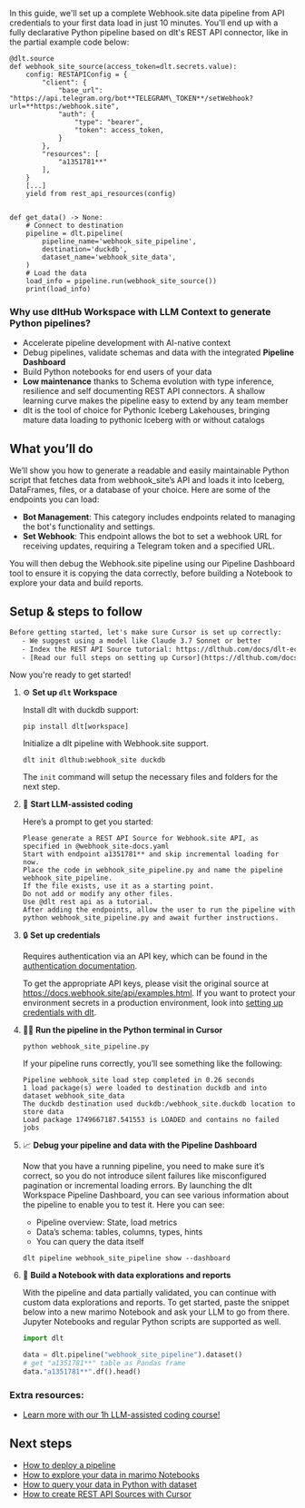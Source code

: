 In this guide, we'll set up a complete Webhook.site data pipeline from API credentials to your first data load in just 10 minutes. You'll end up with a fully declarative Python pipeline based on dlt's REST API connector, like in the partial example code below:

```python-outcome
@dlt.source
def webhook_site_source(access_token=dlt.secrets.value):
    config: RESTAPIConfig = {
        "client": {
            "base_url": "https://api.telegram.org/bot**TELEGRAM\_TOKEN**/setWebhook?url=**https:/webhook.site",
            "auth": {
                "type": "bearer",
                "token": access_token,
            }
        },
        "resources": [
            "a1351781**"
        ],
    }
    [...]
    yield from rest_api_resources(config)


def get_data() -> None:
    # Connect to destination
    pipeline = dlt.pipeline(
        pipeline_name='webhook_site_pipeline',
        destination='duckdb',
        dataset_name='webhook_site_data', 
    )
    # Load the data
    load_info = pipeline.run(webhook_site_source())
    print(load_info) 
```

### Why use dltHub Workspace with LLM Context to generate Python pipelines?

- Accelerate pipeline development with AI-native context
- Debug pipelines, validate schemas and data with the integrated **Pipeline Dashboard**
- Build Python notebooks for end users of your data
- **Low maintenance** thanks to Schema evolution with type inference, resilience and self documenting REST API connectors. A shallow learning curve makes the pipeline easy to extend by any team member
- dlt is the tool of choice for Pythonic Iceberg Lakehouses, bringing mature data loading to pythonic Iceberg with or without catalogs

## What you’ll do

We’ll show you how to generate a readable and easily maintainable Python script that fetches data from webhook_site’s API and loads it into Iceberg, DataFrames, files, or a database of your choice. Here are some of the endpoints you can load:

- **Bot Management**: This category includes endpoints related to managing the bot's functionality and settings.
- **Set Webhook**: This endpoint allows the bot to set a webhook URL for receiving updates, requiring a Telegram token and a specified URL.

You will then debug the Webhook.site pipeline using our Pipeline Dashboard tool to ensure it is copying the data correctly, before building a Notebook to explore your data and build reports.

## Setup & steps to follow

```default
Before getting started, let's make sure Cursor is set up correctly:
   - We suggest using a model like Claude 3.7 Sonnet or better
   - Index the REST API Source tutorial: https://dlthub.com/docs/dlt-ecosystem/verified-sources/rest_api/ and add it to context as **@dlt rest api**
   - [Read our full steps on setting up Cursor](https://dlthub.com/docs/dlt-ecosystem/llm-tooling/cursor-restapi#23-configuring-cursor-with-documentation)
```

Now you're ready to get started!

1. ⚙️ **Set up `dlt` Workspace**
    
    Install dlt with duckdb support:
    ```shell
    pip install dlt[workspace]
    ```

    Initialize a dlt pipeline with Webhook.site support.
    ```shell
    dlt init dlthub:webhook_site duckdb
    ```

    The `init` command will setup the necessary files and folders for the next step.
    
2. 🤠 **Start LLM-assisted coding**
    
    Here’s a prompt to get you started:
    
    ```prompt
    Please generate a REST API Source for Webhook.site API, as specified in @webhook_site-docs.yaml 
    Start with endpoint a1351781** and skip incremental loading for now. 
    Place the code in webhook_site_pipeline.py and name the pipeline webhook_site_pipeline. 
    If the file exists, use it as a starting point. 
    Do not add or modify any other files. 
    Use @dlt rest api as a tutorial. 
    After adding the endpoints, allow the user to run the pipeline with python webhook_site_pipeline.py and await further instructions.
    ```

    
3. 🔒 **Set up credentials** 
    
    Requires authentication via an API key, which can be found in the [authentication documentation](https://api/about.html#api-key).
    
    To get the appropriate API keys, please visit the original source at https://docs.webhook.site/api/examples.html.
    If you want to protect your environment secrets in a production environment, look into [setting up credentials with dlt](https://dlthub.com/docs/walkthroughs/add_credentials).
    
4. 🏃‍♀️ **Run the pipeline in the Python terminal in Cursor**
    
    ```shell
    python webhook_site_pipeline.py
    ```
    
    If your pipeline runs correctly, you’ll see something like the following:
    
    ```shell
    Pipeline webhook_site load step completed in 0.26 seconds
    1 load package(s) were loaded to destination duckdb and into dataset webhook_site_data
    The duckdb destination used duckdb:/webhook_site.duckdb location to store data
    Load package 1749667187.541553 is LOADED and contains no failed jobs
    ```
    
5. 📈 **Debug your pipeline and data with the Pipeline Dashboard**

    Now that you have a running pipeline, you need to make sure it’s correct, so you do not introduce silent failures like misconfigured pagination or incremental loading errors. By launching the dlt Workspace Pipeline Dashboard, you can see various information about the pipeline to enable you to test it. Here you can see:
    - Pipeline overview: State, load metrics
    - Data’s schema: tables, columns, types, hints
    - You can query the data itself
    
    ```shell
    dlt pipeline webhook_site_pipeline show --dashboard
    ```
    
6. 🐍 **Build a Notebook with data explorations and reports**

    With the pipeline and data partially validated, you can continue with custom data explorations and reports. To get started, paste the snippet below into a new marimo Notebook and ask your LLM to go from there. Jupyter Notebooks and regular Python scripts are supported as well.

    
    ```python
    import dlt

   data = dlt.pipeline("webhook_site_pipeline").dataset()
   # get "a1351781**" table as Pandas frame
   data."a1351781**".df().head()
    ```

### Extra resources:

- [Learn more with our 1h LLM-assisted coding course!](https://www.youtube.com/watch?v=GGid70rnJuM)

## Next steps

- [How to deploy a pipeline](https://dlthub.com/docs/walkthroughs/deploy-a-pipeline)
- [How to explore your data in marimo Notebooks](https://dlthub.com/docs/general-usage/dataset-access/marimo)
- [How to query your data in Python with dataset](https://dlthub.com/docs/general-usage/dataset-access/dataset)
- [How to create REST API Sources with Cursor](https://dlthub.com/docs/dlt-ecosystem/llm-tooling/cursor-restapi)